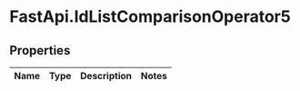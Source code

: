 # FastApi.IdListComparisonOperator5

## Properties
Name | Type | Description | Notes
------------ | ------------- | ------------- | -------------
